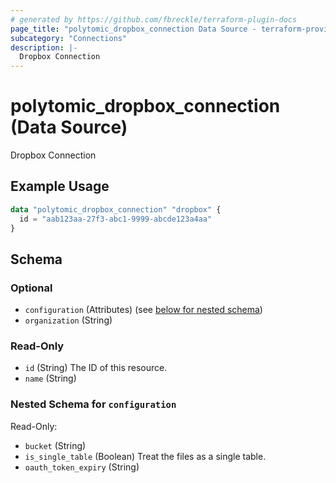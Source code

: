 ```yaml
---
# generated by https://github.com/fbreckle/terraform-plugin-docs
page_title: "polytomic_dropbox_connection Data Source - terraform-provider-polytomic"
subcategory: "Connections"
description: |-
  Dropbox Connection
---
```


# polytomic_dropbox_connection (Data Source)

Dropbox Connection

## Example Usage

```terraform
data "polytomic_dropbox_connection" "dropbox" {
  id = "aab123aa-27f3-abc1-9999-abcde123a4aa"
}
```

<!-- schema generated by tfplugindocs -->
## Schema

### Optional

- `configuration` (Attributes) (see [below for nested schema](#nestedatt--configuration))
- `organization` (String)

### Read-Only

- `id` (String) The ID of this resource.
- `name` (String)

<a id="nestedatt--configuration"></a>
### Nested Schema for `configuration`

Read-Only:

- `bucket` (String)
- `is_single_table` (Boolean) Treat the files as a single table.
- `oauth_token_expiry` (String)


